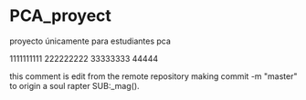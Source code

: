 # PCA_proyect
proyecto únicamente para estudiantes pca

1111111111
222222222
33333333
44444

this comment is edit from the remote repository
making commit -m "master" to origin
a soul rapter SUB:_mag().

